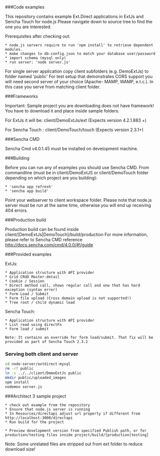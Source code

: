 ###Code examples

This repository contains example Ext.Direct applications in ExtJs and Sencha Touch for node.js
Please navigate down to source tree to find the one you are interested.

Prerequisites after checking out:

    * node.js servers require to run 'npm install' to retrieve dependent modules.
    * make changes to db-config.json to match your database user/password
    * import schema (mysql only)
    * run server: 'node server.js'


For single server application copy client subfolders (e.g. DemoExtJs) to folder named 'public'
For test setup that demonstrates CORS support you will need second server of your choice (Apache- MAMP, WAMP, e.t.c.). In this case you serve from matching client folder.


###Frameworks

Important: Sample project you are downloading does not have framework!
You have to download it and place inside sample folders.

For ExtJs it will be:  client/DemoExtJs/ext (Expects version 4.2.1.883 +)

For Sencha Touch :  client/DemoTouch/touch (Expects version 2.3.1+)

###Sencha CMD

Sencha Cmd v4.0.1.45 must be installed on development machine.

###Building

Before you can run any of examples you should use Sencha CMD.
From commandline (must be in client/DemoExtJS or client/DemoTouch folder depending on which project are you building):

    * 'sencha app refresh'
    * 'sencha app build'

Point your webserver to client workspace folder.
Please note that node.js server must be run at the same time, otherwise you will end up receiving 404 errors.


###Production build

Production build can be found inside client/[DemoExtJs|DemoTouch]/build/production
For more information, please refer to Sencha CMD reference http://docs.sencha.com/cmd/4.0.0/#!/guide


###Provided examples

ExtJs:

    * Application structure with API provider
    * Grid CRUD Master-detail
    * Cookie / Session
    * Direct method call, shows regular call and onw that has hard exception (syntax error)
    * Form Load / Submit
    * Form file upload (Cross domain upload is not supported!)
    * Tree root / child dynamic load

Sencha Touch:

    * Application structure with API provider
    * List read using directFn
    * Form load / submit

    Note: It contains an override for form load/submit. That fix will be provided as part of Sencha Touch 2.3.2

### Serving both client and server

```bash
cd node-server/extdirect-mysql
rm -rf public
ln -s ../../client/DemoExtJs public
mkdir public/uploaded_images
npm install
nodemon server.js
```

###Architect 3 sample project

    * check out example from the repository
    * Ensure that node.js server is running
    * In Resources/directapi adjust url property if different from http://localhost:3000/directapi
    * Run build for the project

    * Preview development version from specified Publish path, or for production/testing files inside project/build/[production|testing]

Note: Some unrelated files are stripped out from ext folder to reduce download size!